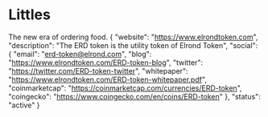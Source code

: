 # Littles
The new era of ordering food.
{
    "website": "https://www.elrondtoken.com",
    "description": "The ERD token is the utility token of Elrond Token",
    "social": {
        "email": "erd-token@elrond.com",
        "blog": "https://www.elrondtoken.com/ERD-token-blog",
        "twitter": "https://twitter.com/ERD-token-twitter",
        "whitepaper": "https://www.elrondtoken.com/ERD-token-whitepaper.pdf",
        "coinmarketcap": "https://coinmarketcap.com/currencies/ERD-token",
        "coingecko": "https://www.coingecko.com/en/coins/ERD-token"
    },
    "status": "active"
}
